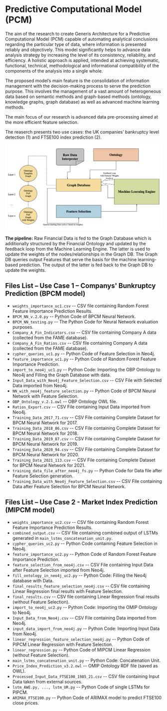 # Predictive Computational Model (PCM)
The aim of the research to create Generis Architecture for a Predictive Computational Model (PCM) capable of automating analytical conclusions regarding the particular type of data, where information is presented reliably and objectively. This model significantly helps to advance data analysis strategy by increasing the level of its consistency, reliability, and efficiency. A holistic approach is applied, intended at achieving systematic, functional, technical, methodological and informational compatibility of the components of the analysis into a single whole.

The proposed model’s main feature is the consolidation of information management with the decision-making process to serve the prediction purpose. This involves the management of a vast amount of heterogeneous data based on semantic methods and graph-based methods (ontology, knowledge graphs, graph database) as well as advanced machine learning methods.

The main focus of our research is advanced data pre-processing aimed at the more efficient feature selection.

The reaserch presents two use cases: the UK companies’ bankruptcy level detection (1) and FTSE100 index prediction (2).

![PCM](Generic_Model_new2022.png)

__The pipeline:__ Raw Financial Data is fed to the Graph Database which is additionally structured by the Financial Ontology and updated by the feedback loop from the Machine Learning Engine. The latter is used to update the weights of the nodes/relationships in the Graph DB. The Graph DB queries output Features that serve the basis for the machine learning-based prediction. The output of the latter is fed back to the Graph DB to update the weights.


## Files List – Use Case 1 – Companys' Bunkruptcy Prediction (BPCM model)

- `weights_importance_uc1.csv` -- CSV file containing Random Forest Feature Importance Prediction Results.
- `BPCM_NN_v.2.0.py` -- Python Code of BPCM Neural Network.
- `BPCM_NN_testing.py` -- The Python Code for Neural Network evaluation purposes. 
- `Company_A_Fin_Indicators.csv` -- CSV file containing Company A data (collected from the FAME database).
- `Company_A_Fin_Ratios.csv` -- CSV file containing Company A data (collected from the FAME database).
- `cypher_queries_uc1.py` -- Python Code of Feature Selection in Neo4j.
- `feature_importance_uc1.py` -- Python Code of Random Forest Feature Importance Prediction.
- `import_to_neo4j_uc1.py` -- Python Code: Importing the OBP Ontology to Neo4j and Filling the Graph Database with data.
- `Input_Data_with_Neo4j_Feature_Selection.csv` -- CSV File with Selected Data imported from Neo4j.
- `NN_with_neo4j_feature_selection.py` -- Python Code of BPCM Neural Network with Feature Selection.
- `OBP_Ontology_v.2.1.owl` -- OBP Ontology OWL file.
- `Ratios_Export.csv` -- CSV File containing Input Data imported from Neo4j.
- `Training_Data_2017_71.csv` -- CSV File containing Complete Dataset for BPCM Neural Network for 2017.
- `Training_Data_2018_86.csv` -- CSV File containing Complete Dataset for BPCM Neural Network for 2018.
- `Training_Data_2019_87.csv` -- CSV File containing Complete Dataset for BPCM Neural Network for 2019.
- `Training_Data_2020_94.csv` -- CSV File containing Complete Dataset for BPCM Neural Network for 2020.
- `Training_Data_2021_113.csv` -- CSV File containing Complete Dataset for BPCM Neural Network for 2021.
- `training_data_file_after_neo4j_fs.py` -- Python Code for Data file after Feature Selection generation.
- `Training_Data_with_Neo4j_Feature_Selection.csv` -- CSV File containing Data after Feature Selection for BPCM Neural Network.


## Files List – Use Case 2 - Market Index Prediction (MIPCM model)

- `weights_importance_uc2.csv` -- CSV file containing Random Forest Feature Importance Prediction Results.
- `combined_output.csv` -- CSV file containing combined output of LSTMs generated in `main_lstms_concatenation_unit.py`.
- `cypher_queries_uc2.py` -- Python Code containing Feature Selection in Neo4j.
- `feature_importance_uc2.py` -- Python Code of Random Forest Feature Importance Prediction.
- `feature_selection_from_neo4j.csv` -- CSV File containing Input Data after Feature Selection imported from Neo4j.
- `fill_ontology_in_neo4j_uc2.py` -- Python Code: Filling the Neo4j database with Data.
- `final_results_feature_selection_neo4j.csv` -- CSV file containing Linear Regression final results with Feature Selection.
- `final_results.csv` -- CSV file containing Linear Regression final results (without Feature Selection).
- `import_to_neo4j_uc2.py` -- Python Code: Importing the OMIP Ontology to Neo4j.
- `Input_Data_from_Neo4j.csv` -- CSV File containing Data imported from Neo4j.
- `input_data_import_from_neo4j.py` -- Python Code: Importing Input Data from Neo4j.
- `linear_regression_feature_selection_neo4j.py` -- Python Code of PIPCM Linear Regression with Feature Selection.
- `linear_regression.py` -- Python Code of MIPCM Linear Regression (without Feature Selection).
- `main_lstms_concatenation_unit.py` -- Python Code: Concatenation Unit.
- `Price_Index_Prediction_v3.2.owl` -- OMIP Ontology RDF file (saved as OWL).
- `Processed_Input_Data_FTSE100_1985_21.csv` -- CSV file containing Input Data taken from external sources.
- `lstm_AWE.py, ..., lstm_UR.py` -- Python Code of single LSTMs for PIPCM.
- `ARIMAX_FTSE100.py` -- Python Code of ARIMAX model to predict FTSE100 close prices.
  
